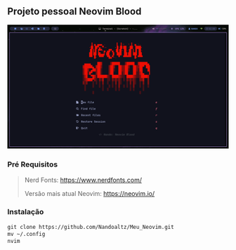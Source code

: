 ## Projeto pessoal Neovim Blood

![Tela inicial](nvim/tela-inicial.png)

### Pré Requisitos

> Nerd Fonts: https://www.nerdfonts.com/
> 
> Versão mais atual Neovim: https://neovim.io/

### Instalação
```
git clone https://github.com/Nandoaltz/Meu_Neovim.git
mv ~/.config
nvim
```
